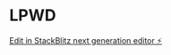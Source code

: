 # LPWD

[Edit in StackBlitz next generation editor ⚡️](https://stackblitz.com/~/github.com/Souvik-Ghost/LPWD)